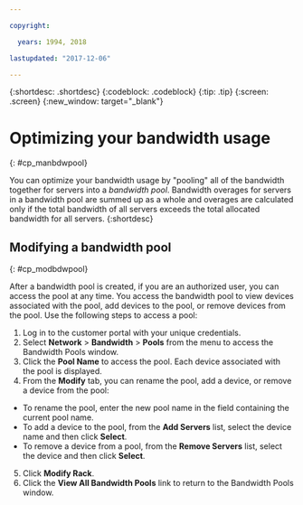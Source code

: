 ```yaml
---

copyright:

  years: 1994, 2018

lastupdated: "2017-12-06"

---
```


{:shortdesc: .shortdesc}
{:codeblock: .codeblock}
{:tip: .tip}
{:screen: .screen}
{:new_window: target="_blank"}


# Optimizing your bandwidth usage
{: #cp_manbdwpool}

You can optimize your bandwidth usage by "pooling" all of the bandwidth together for servers into a *bandwidth pool*. Bandwidth overages for servers in a bandwidth pool are summed up as a whole and overages are calculated only if the total bandwidth of all servers exceeds the total allocated bandwidth for all servers.
{:shortdesc}

## Modifying a bandwidth pool
{: #cp_modbdwpool}

After a bandwidth pool is created, if you are an authorized user, you can access the pool at any time. You access the bandwidth pool to view devices associated with the pool, add devices to the pool, or remove devices from the pool. Use the following steps to access a pool:

1. Log in to the customer portal with your unique credentials.
2. Select **Network** > **Bandwidth** > **Pools** from the menu to access the Bandwidth Pools window.
3. Click the **Pool Name** to access the pool. Each device associated with the pool is displayed.
4. From the **Modify** tab, you can rename the pool, add a device, or remove a device from the pool:
  * To rename the pool, enter the new pool name in the field containing the current pool name.
  * To add a device to the pool, from the **Add Servers** list, select the device name and then click **Select**.
  * To remove a device from a pool, from the **Remove Servers** list, select the device and then click **Select**.
5. Click **Modify Rack**.
6. Click the **View All Bandwidth Pools** link to return to the Bandwidth Pools window.
